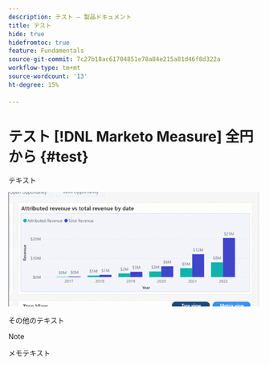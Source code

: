 ```yaml
---
description: テスト — 製品ドキュメント
title: テスト
hide: true
hidefromtoc: true
feature: Fundamentals
source-git-commit: 7c27b18ac61704851e78a84e215a81d46f8d322a
workflow-type: tm+mt
source-wordcount: '13'
ht-degree: 15%

---
```


# テスト [!DNL Marketo Measure] 全円から {#test}

テキスト

![](assets/image.gif)

その他のテキスト

>[!NOTE]
>
>メモテキスト
